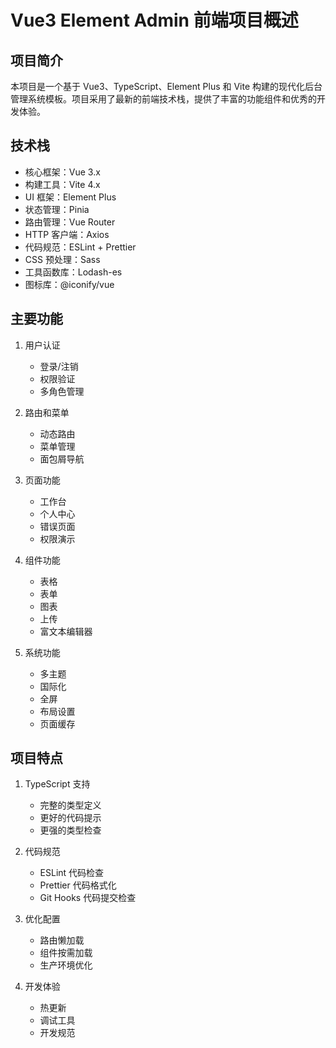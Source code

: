 # Vue3 Element Admin 前端项目概述

## 项目简介

本项目是一个基于 Vue3、TypeScript、Element Plus 和 Vite 构建的现代化后台管理系统模板。项目采用了最新的前端技术栈，提供了丰富的功能组件和优秀的开发体验。

## 技术栈

- 核心框架：Vue 3.x
- 构建工具：Vite 4.x
- UI 框架：Element Plus
- 状态管理：Pinia
- 路由管理：Vue Router
- HTTP 客户端：Axios
- 代码规范：ESLint + Prettier
- CSS 预处理：Sass
- 工具函数库：Lodash-es
- 图标库：@iconify/vue

## 主要功能

1. 用户认证
   - 登录/注销
   - 权限验证
   - 多角色管理

2. 路由和菜单
   - 动态路由
   - 菜单管理
   - 面包屑导航

3. 页面功能
   - 工作台
   - 个人中心
   - 错误页面
   - 权限演示

4. 组件功能
   - 表格
   - 表单
   - 图表
   - 上传
   - 富文本编辑器

5. 系统功能
   - 多主题
   - 国际化
   - 全屏
   - 布局设置
   - 页面缓存

## 项目特点

1. TypeScript 支持
   - 完整的类型定义
   - 更好的代码提示
   - 更强的类型检查

2. 代码规范
   - ESLint 代码检查
   - Prettier 代码格式化
   - Git Hooks 代码提交检查

3. 优化配置
   - 路由懒加载
   - 组件按需加载
   - 生产环境优化

4. 开发体验
   - 热更新
   - 调试工具
   - 开发规范 